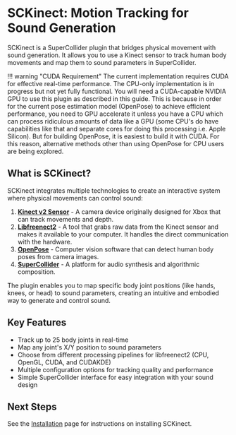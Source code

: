 # SCKinect: Motion Tracking for Sound Generation

SCKinect is a SuperCollider plugin that bridges physical movement with sound generation. It allows you to use a Kinect sensor to track human body movements and map them to sound parameters in SuperCollider.

!!! warning "CUDA Requirement"
    The current implementation requires CUDA for effective real-time performance. The CPU-only implementation is in progress but not yet fully functional. You will need a CUDA-capable NVIDIA GPU to use this plugin as described in this guide. This is because in order for the current pose estimation model (OpenPose) to achieve efficient performance, you need to GPU accelerate it unless you have a CPU which can process ridiculous amounts of data like a GPU (some CPU's do have capabilities like that and separate cores for doing this processing i.e. Apple Silicon). But for building OpenPose, it is easiest to build it with CUDA. For this reason, alternative methods other than using OpenPose for CPU users are being explored.

## What is SCKinect?

SCKinect integrates multiple technologies to create an interactive system where physical movements can control sound:

1. [**Kinect v2 Sensor**](https://en.wikipedia.org/wiki/Kinect#Kinect_for_Xbox_One_(2013)) - A camera device originally designed for Xbox that can track movements and depth.
2. [**Libfreenect2**](https://github.com/OpenKinect/libfreenect2) - A tool that grabs raw data from the Kinect sensor and makes it available to your computer. It handles the direct communication with the hardware.
3. [**OpenPose**](https://github.com/CMU-Perceptual-Computing-Lab/openpose) - Computer vision software that can detect human body poses from camera images.
4. [**SuperCollider**](https://github.com/supercollider/supercollider) - A platform for audio synthesis and algorithmic composition.

The plugin enables you to map specific body joint positions (like hands, knees, or head) to sound parameters, creating an intuitive and embodied way to generate and control sound.

## Key Features

- Track up to 25 body joints in real-time
- Map any joint's X/Y position to sound parameters
- Choose from different processing pipelines for libfreenect2 (CPU, OpenGL, CUDA, and CUDAKDE)
- Multiple configuration options for tracking quality and performance
- Simple SuperCollider interface for easy integration with your sound design

## Next Steps

See the [Installation](installation.md) page for instructions on installing SCKinect. 
